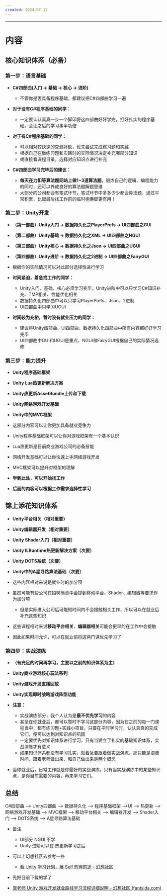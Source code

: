 ```yaml
---
created: 2024-07-12
---
```

---
# 内容
## **核心知识体系（必备）**
### **第一步：语言基础**

- **C#四部曲(入门 -> 基础 -> 核心 -> 进阶)**
	- 不管你是否具备程序基础，都建议把C#四部曲学习一遍

- **对于没有C#程序基础的同学：**
	- 一定要认认真真一步一个脚印将这四部曲好好学完，打好扎实的程序基础，会让之后的学习事半功倍

- **对于有C#程序基础的同学：**
	- 可以相对较快速的查漏补缺，优先尝试完成练习题和实践
	- 根据自己在做练习题和实践时的实际情况决定补充哪部分知识
	- 或直接看课程目录，选择对应知识点进行补充

- **C#四部曲学习完毕后的建议：**
	- **每天在力扣等算法题网站上做1~3道算法题**，锻炼自己的逻辑、编程能力的同时，还可以养成良好的算法题解题思维
	- 大部分的公司都会有笔试环节，笔试环节中多多少少都会算法题，通过平常积累，比起最后找工作前的临时抱佛脚更有用！
### **第二步：Unity开发**

- **（第一部曲）Unity入门 -> 数据持久化之PlayerPrefs -> UI四部曲之GUI**
- **（第二部曲）Unity基础 -> 数据持久化之XML -> UI四部曲之NGUI**
- **（第三部曲）Unity核心 -> 数据持久化之Json -> UI四部曲之UGUI**
- **（第四部曲）Unity进阶 -> 数据持久化之2进制 -> UI四部曲之FairyGUI**
- 根据你的实际情况可以对此部分选择性进行学习

- **时间紧迫，着急找工作的同学：**
	- Unity入门、基础、核心必须学习完毕，Unity进阶中可以只学习C#知识补充、TMP相关、性能优化相关
	- 数据持久化四部曲中可以只学习PlayerPrefs、Json、2进制
	- UI四部曲中只学习UGUI

- **时间较为充裕，暂时没有就业压力的同学：**
	- 建议将Unity四部曲、UI四部曲、数据持久化四部曲中所有内容都好好学习完毕
	- UI四部曲中GUI和UGUI是重点，NGUI和FairyGUI根据自己的实际情况选修
### **第三步：能力提升**

- **Unity程序基础框架**
- **Unity Lua热更新解决方案**
- **Unity热更新AssetBundle上传和下载**
- **Unity网络游戏开发基础**
- **Unity中的MVC框架**

- 这部分内容可以让你更加具备就业竞争力
- Unity程序基础框架可以让你对游戏框架有一个基本认识
- Lua热更新是目前商业游戏公司的必备技能
- 网络开发基础可以让你快速上手网络游戏开发
- MVC框架可以提升对框架的理解
- **学到此处，可以开始找工作**
- **后面的内容可以根据工作需求选择性学习**
## **锦上添花知识体系**

- **Unity平台相关（相对重要）**
- **Unity编辑器开发（相对重要）**
- **Unity Shader入门（相对重要）**
- **Unity ILRuntime热更新解决方案（次要）**
- **Unity DOTS系统（次要）**
- **Unity中的A星寻路算法基础（次要）**

- 这些内容相对来说是就业时的加分项
- 虽然可能有些公司在招聘简章中会提到移动平台、Shader、编辑器等要求作为加分项
	- 但是实际进入公司后可能短时间内不会接触相关工作，所以可以在就业后补充这些知识
- 这些课程相对来说**移动平台相关**、**编辑器相关**可能会更早的在工作中会接触
- 因此如果时间允许，可以在就业前将这两门课优先学习了
### **第四步：实战演练**

- **（有充足的时间再学习，主要以之前的知识体系为主）**

- **Unity商业游戏核心玩法系列**
- **Unity游戏开发直播回放**
- **Unity实现即时战略游戏阵型功能**

- **注意：**
	- 实战演练部分，我个人认为是**最不优先学习**的内容
	- 甚至在你就业后，都可以暂时不学习这部分内容，因为在之前的每一门课程当中，都有练习题+实践小项目，只要在平时学习时，认认真真的完成它们，便可以达到对知识点的巩固
	- 一定要优先对知识体系进行学习，只有当建立了扎实的基础知识体系，实战演练才有意义
	- 如果知识体系都没有学习扎实，就着急要跟着做实战演练，那只能是浪费时间，跟着老师做出来，和自己做出来是两个概念
- 当你就业后，日常工作就是你最好的实战演练。只有当实战演练中的某些知识点，是你目前需要的内容，再来学习它们。

## 总结

C#四部曲 ——> Unity四部曲 ——> 数据持久化 ——> 程序基础框架 ——>UI ——> 热更新
——> 网络游戏开发基础 ——> MVC框架 ——> 移动平台相关 ——> 编辑器开发 ——> Shader入门 ——> DOTS系统 ——> A星寻路算法基础

- 备注
	- UI部分 NGUI 不学
	- Unity 进阶可以在 热更新学习之后

- 可以上幻想社区去参考一些
	- [看 Unity 学习计划，展 Self 辉煌前途 - 幻想社区](https://www.fantsida.com/d/815)

- 先把目前下载的学了

- [唐老师 Unity 游戏开发就业路线学习流程详细说明 - 幻想社区 (fantsida.com)](https://www.fantsida.com/d/300)